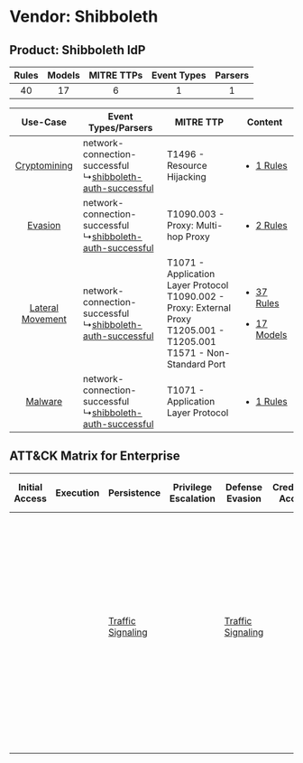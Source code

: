 Vendor: Shibboleth
==================
Product: Shibboleth IdP
-----------------------
| Rules | Models | MITRE TTPs | Event Types | Parsers |
|:-----:|:------:|:----------:|:-----------:|:-------:|
|  40   |   17   |     6      |      1      |    1    |

|    Use-Case    | Event Types/Parsers    | MITRE TTP    | Content    |
|:----:| ---- | ---- | ---- |
|     [Cryptomining](../../../UseCases/uc_cryptomining.md)     |  network-connection-successful<br> ↳[shibboleth-auth-successful](Ps/pC_shibbolethauthsuccessful.md)<br> | T1496 - Resource Hijacking<br>    | [<ul><li>1 Rules</li></ul>](RM/r_m_shibboleth_shibboleth_idp_Cryptomining.md)    |
|          [Evasion](../../../UseCases/uc_evasion.md)          |  network-connection-successful<br> ↳[shibboleth-auth-successful](Ps/pC_shibbolethauthsuccessful.md)<br> | T1090.003 - Proxy: Multi-hop Proxy<br>    | [<ul><li>2 Rules</li></ul>](RM/r_m_shibboleth_shibboleth_idp_Evasion.md)    |
| [Lateral Movement](../../../UseCases/uc_lateral_movement.md) |  network-connection-successful<br> ↳[shibboleth-auth-successful](Ps/pC_shibbolethauthsuccessful.md)<br> | T1071 - Application Layer Protocol<br>T1090.002 - Proxy: External Proxy<br>T1205.001 - T1205.001<br>T1571 - Non-Standard Port<br> | [<ul><li>37 Rules</li></ul><ul><li>17 Models</li></ul>](RM/r_m_shibboleth_shibboleth_idp_Lateral_Movement.md) |
|          [Malware](../../../UseCases/uc_malware.md)          |  network-connection-successful<br> ↳[shibboleth-auth-successful](Ps/pC_shibbolethauthsuccessful.md)<br> | T1071 - Application Layer Protocol<br>    | [<ul><li>1 Rules</li></ul>](RM/r_m_shibboleth_shibboleth_idp_Malware.md)    |

ATT&CK Matrix for Enterprise
----------------------------
| Initial Access | Execution | Persistence                                                            | Privilege Escalation | Defense Evasion                                                        | Credential Access | Discovery | Lateral Movement | Collection | Command and Control                                                                                                                                                                                                                                                                                                                                                                                                                                | Exfiltration | Impact                                                                  |
| -------------- | --------- | ---------------------------------------------------------------------- | -------------------- | ---------------------------------------------------------------------- | ----------------- | --------- | ---------------- | ---------- | -------------------------------------------------------------------------------------------------------------------------------------------------------------------------------------------------------------------------------------------------------------------------------------------------------------------------------------------------------------------------------------------------------------------------------------------------- | ------------ | ----------------------------------------------------------------------- |
|                |           | [Traffic Signaling](https://attack.mitre.org/techniques/T1205)<br><br> |                      | [Traffic Signaling](https://attack.mitre.org/techniques/T1205)<br><br> |                   |           |                  |            | [Non-Standard Port](https://attack.mitre.org/techniques/T1571)<br><br>[Traffic Signaling](https://attack.mitre.org/techniques/T1205)<br><br>[Proxy: Multi-hop Proxy](https://attack.mitre.org/techniques/T1090/003)<br><br>[Proxy: External Proxy](https://attack.mitre.org/techniques/T1090/002)<br><br>[Application Layer Protocol](https://attack.mitre.org/techniques/T1071)<br><br>[Proxy](https://attack.mitre.org/techniques/T1090)<br><br> |              | [Resource Hijacking](https://attack.mitre.org/techniques/T1496)<br><br> |